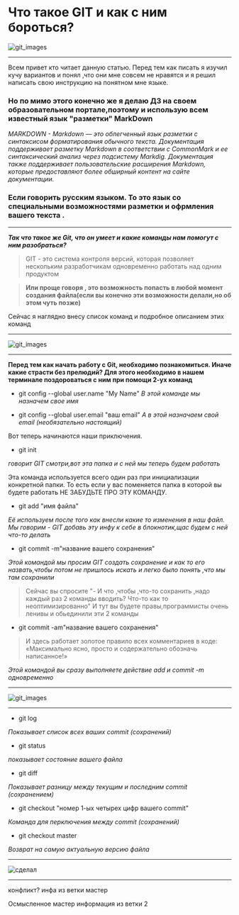 # Что такое GIT и как с ним бороться?

<image src="\D:\First_leson\git.jpeg" alt="git_images">



---
Всем привет кто читает данную статью. Перед тем как писать я изучил кучу вариантов и понял ,что они мне совсем не нравятся и я решил написать свою инструкцию на понятном мне языке.

### Но по мимо этого конечно же я делаю ДЗ на своем образовательном портале,поэтому и использую всем известный язык "разметки" MarkDown

_MARKDOWN - Markdown — это облегченный язык разметки с синтаксисом форматирования обычного текста. Документация поддерживает разметку Markdown в соответствии с CommonMark и ее синтаксический анализ через подсистему Markdig. Документация также поддерживает пользовательские расширения Markdown, которые предоставляют более обширный контент на сайте документации._

### Если говорить русским языком. То это язык со специальными возможностями разметки и офрмления вашего текста .

____

***Так что такое же Git, что он умеет и какие команды нам помогут с ним разобраться?***

>GIT - это система контроля версий, которая позволяет нескольким разработчикам одновременно работать над одним продуктом

>**Или проще говоря , это возможность попасть в любой момент создания файла(если вы конечно эти возможности делали,но об этом чуть позже)** 

Сейчас я наглядно внесу список команд и подробное описанием этих команд 

___

<image src="\D:\First_leson\clown.jpg" alt="git_images">

____

**Перед тем как начать работу с Git, необходимо познакомиться. Иначе какие страсти без прелюдий?
Для этого необходимо в нашем терминале поздороваться с ним при помощи 2-ух команд**

+ git config --global user.name "My Name"
_В этой команде мы назначем свое имя_

+ git config --global user.email "ваш email"
_А в этой назначаем свой email (необязательно настоящий)_

Вот теперь начинаются наши приключения.

+ git init 

_говорит GIT смотри,вот эта папка и с ней мы теперь будем работать_

Эта команда используется всего один раз при инициализации конкретной папки. То есть если у вас поменяется папка в которой вы будете работать НЕ ЗАБУДЬТЕ ПРО ЭТУ КОМАНДУ.

+ git add "имя файла"

_Её используем после того как внесли какие то изменения в наш файл. Мы говорим - GIT добавь эту инфу к себе в блокнотик,щас будем с ней что-то делать_

+ git commit -m"название вашего сохранения"

_Этой командой мы просим GIT создать сохранение и как то его назвать,чтобы потом не пришлось искать и легко было понять ,что мы там сохранили_

>Сейчас вы спросите "- И что ,чтобы ,что-то сохранить ,надо каждый раз 2 команды вводить? Что-то как то неоптимизированно"
И тут вы будете правы,программисты очень ленивы и обьединили эти 2 команды

+ git commit -am"название вашего сохранения"

>И здесь работает золотое правило всех комментариев в коде: «Максимально ясно, просто и содержательно обозначь написанное!»

_Этой командой вы сразу выполняете действие add и commit -m одновременно_

____

<image src="\D:\First_leson\mask.jpg" alt="git_images">

____

+ git log

_Показывает список всех ваших commit  (сохранений)_

+ git status

_показывает состояние вашего файла_

+ git diff

_Показывает разницу между текущим и последним commit (сохранением)_

+ git checkout "номер 1-ых четырех цифр вашего commit"

_Команда для перключения между commit (сохранений)_

+ git checkout master 

_Возврат на самую актуальную версию файла_

_____

![сделал](jpg/end.jpg)

____

конфликт?
инфа из ветки мастер


Осмысленное мастер
информация из ветки 2
